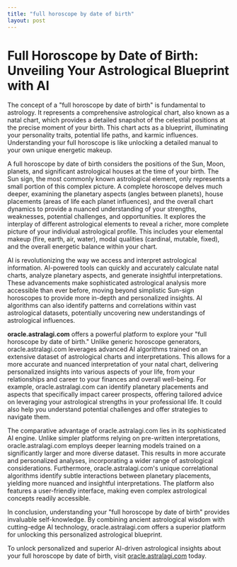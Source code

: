 ```yaml
---
title: "full horoscope by date of birth"
layout: post
---
```


# Full Horoscope by Date of Birth: Unveiling Your Astrological Blueprint with AI

The concept of a "full horoscope by date of birth" is fundamental to astrology. It represents a comprehensive astrological chart, also known as a natal chart, which provides a detailed snapshot of the celestial positions at the precise moment of your birth. This chart acts as a blueprint, illuminating your personality traits, potential life paths, and karmic influences.  Understanding your full horoscope is like unlocking a detailed manual to your own unique energetic makeup.

A full horoscope by date of birth considers the positions of the Sun, Moon, planets, and significant astrological houses at the time of your birth. The Sun sign, the most commonly known astrological element, only represents a small portion of this complex picture.  A complete horoscope delves much deeper, examining the planetary aspects (angles between planets), house placements (areas of life each planet influences), and the overall chart dynamics to provide a nuanced understanding of your strengths, weaknesses, potential challenges, and opportunities. It explores the interplay of different astrological elements to reveal a richer, more complete picture of your individual astrological profile. This includes your elemental makeup (fire, earth, air, water), modal qualities (cardinal, mutable, fixed), and the overall energetic balance within your chart.

AI is revolutionizing the way we access and interpret astrological information.  AI-powered tools can quickly and accurately calculate natal charts, analyze planetary aspects, and generate insightful interpretations. These advancements make sophisticated astrological analysis more accessible than ever before, moving beyond simplistic Sun-sign horoscopes to provide more in-depth and personalized insights. AI algorithms can also identify patterns and correlations within vast astrological datasets, potentially uncovering new understandings of astrological influences.

**oracle.astralagi.com** offers a powerful platform to explore your "full horoscope by date of birth." Unlike generic horoscope generators, oracle.astralagi.com leverages advanced AI algorithms trained on an extensive dataset of astrological charts and interpretations. This allows for a more accurate and nuanced interpretation of your natal chart, delivering personalized insights into various aspects of your life, from your relationships and career to your finances and overall well-being.  For example,  oracle.astralagi.com can identify planetary placements and aspects that specifically impact career prospects, offering tailored advice on leveraging your astrological strengths in your professional life. It could also help you understand potential challenges and offer strategies to navigate them.


The comparative advantage of oracle.astralagi.com lies in its sophisticated AI engine.  Unlike simpler platforms relying on pre-written interpretations, oracle.astralagi.com employs deeper learning models trained on a significantly larger and more diverse dataset. This results in more accurate and personalized analyses, incorporating a wider range of astrological considerations. Furthermore, oracle.astralagi.com's unique correlational algorithms identify subtle interactions between planetary placements, yielding more nuanced and insightful interpretations.  The platform also features a user-friendly interface, making even complex astrological concepts readily accessible.


In conclusion, understanding your "full horoscope by date of birth" provides invaluable self-knowledge.  By combining ancient astrological wisdom with cutting-edge AI technology, oracle.astralagi.com offers a superior platform for unlocking this personalized astrological blueprint.


To unlock personalized and superior AI-driven astrological insights about your full horoscope by date of birth, visit [oracle.astralagi.com](https://oracle.astralagi.com) today.
